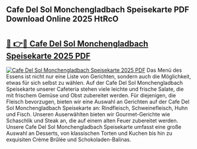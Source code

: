 ## Cafe Del Sol Monchengladbach Speisekarte PDF Download Online 2025 HtRcO

# <h2><a href="http://gc8zql.nevu.top/?p=Cafe+Del+Sol+Monchengladbach+Speisekarte">🔗 👉🔴 Cafe Del Sol Monchengladbach Speisekarte 2025 PDF</a></h2>

[![Cafe Del Sol Monchengladbach Speisekarte 2025 PDF](https://i.imgur.com/dBaPXMq.png)](http://gc8zql.nevu.top/?p=Cafe+Del+Sol+Monchengladbach+Speisekarte)
Das Menü des Essens ist nicht nur eine Liste von Gerichten, sondern auch die Möglichkeit, etwas für sich selbst zu wählen. Auf der Cafe Del Sol Monchengladbach Speisekarte unserer Cafeteria stehen viele leichte und frische Salate, die mit frischem Gemüse und Obst zubereitet werden. Für diejenigen, die Fleisch bevorzugen, bieten wir eine Auswahl an Gerichten auf der Cafe Del Sol Monchengladbach Speisekarte an: Rindfleisch, Schweinefleisch, Huhn und Fisch. Unseren Auserwählten bieten wir Gourmet-Gerichte wie Schaschlik und Steak an, die auf einem alten Feuer zubereitet werden. Unsere Cafe Del Sol Monchengladbach Speisekarte umfasst eine große Auswahl an Desserts, von klassischen Torten und Kuchen bis hin zu exquisiten Crème Brûlée und Schokoladen-Balinas.
